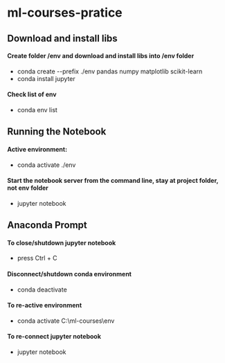# ml-courses-pratice
<h2>Download and install libs</h2>

<h4>Create folder /env and download and install libs into /env folder</h4>
<ul><li>conda create --prefix ./env pandas numpy matplotlib scikit-learn</li>
<li>conda install jupyter</li></ul>

<h4>Check list of env </h4>
<ul><li>conda env list</li></ul>

<h2>Running the Notebook</h2>
<h4>Active environment:</h4>
<ul><li>conda activate ./env</li></ul>

<h4>Start the notebook server from the command line, stay at project folder, not env folder</h4>
<ul><li>jupyter notebook</li></ul>

<h2>Anaconda Prompt</h2>
<h4>To close/shutdown jupyter notebook</h4>
<ul><li>press Ctrl + C</li></ul>

<h4>Disconnect/shutdown conda environment</h4>
<ul><li>conda deactivate</li></ul>

<h4>To re-active environment</h4>
<ul><li>conda activate C:\ml-courses\env</li></ul>

<h4>To re-connect jupyter notebook</h4>
<ul><li>jupyter notebook</li></ul>
